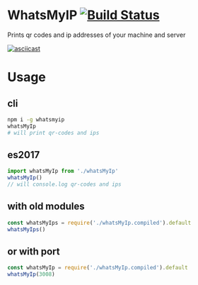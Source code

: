 # WhatsMyIP [![Build Status](https://travis-ci.org/syzer/whatsMyIp.svg?branch=master)](https://travis-ci.org/syzer/whatsMyIp) 
Prints qr codes and ip addresses of your machine and server

[![asciicast](https://asciinema.org/a/EAi2R38j57mTwFxdWuv2WiRmv.png)](https://asciinema.org/a/EAi2R38j57mTwFxdWuv2WiRmv)

# Usage

## cli
```bash
npm i -g whatsmyip
whatsMyIp
# will print qr-codes and ips
```

## es2017
```js
import whatsMyIp from './whatsMyIp'
whatsMyIp()
// will console.log qr-codes and ips
```

## with old modules
```js
const whatsMyIps = require('./whatsMyIp.compiled').default
whatsMyIps()
```

## or with port 
```js
const whatsMyIp = require('./whatsMyIp.compiled').default
whatsMyIp(3008) 
```
